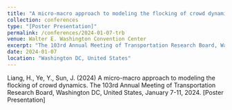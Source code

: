 ```yaml
---
title: "A micro-macro approach to modeling the flocking of crowd dynamics"
collection: conferences
type: "[Poster Presentation]"
permalink: /conferences/2024-01-07-trb
venue: Walter E. Washington Convention Center
excerpt: "The 103rd Annual Meeting of Transportation Research Board, Washington DC, United States, January 7-11, 2024."
date: 2024-01-07
location: "Washington DC, United States"
---
```

Liang, H., Ye, Y., Sun, J. (2024) A micro-macro approach to modeling the flocking of crowd dynamics. The 103rd Annual Meeting of Transportation Research Board, Washington DC, United States, January 7-11, 2024. [Poster Presentation]
